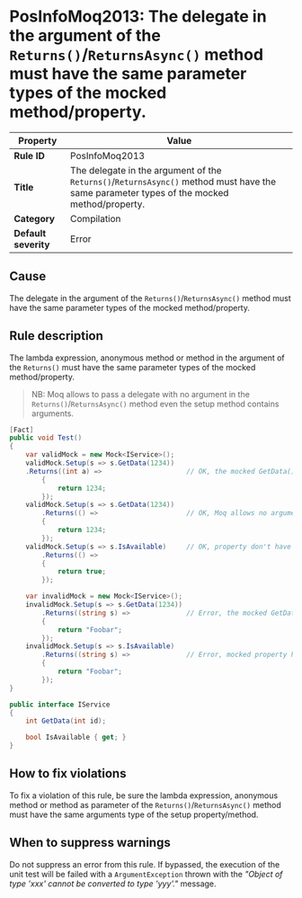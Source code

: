 # PosInfoMoq2013: The delegate in the argument of the `Returns()`/`ReturnsAsync()` method must have the same parameter types of the mocked method/property.

| Property                            | Value																    |
|-------------------------------------|-------------------------------------------------------------------------|
| **Rule ID**                         | PosInfoMoq2013														    |
| **Title**                           | The delegate in the argument of the `Returns()`/`ReturnsAsync()` method must have the same parameter types of the mocked method/property.  |
| **Category**                        | Compilation															    |
| **Default severity**				  | Error																    |

## Cause

The delegate in the argument of the `Returns()`/`ReturnsAsync()` method must have the same parameter types of the mocked method/property.

## Rule description

The lambda expression, anonymous method or method in the argument of the `Returns()` must have the same parameter types of the mocked method/property.
> NB: Moq allows to pass a delegate with no argument in the `Returns()`/`ReturnsAsync()` method even the setup method contains arguments.

```csharp
[Fact]
public void Test()
{
    var validMock = new Mock<IService>();
    validMock.Setup(s => s.GetData(1234))
    .Returns((int a) =>                     // OK, the mocked GetData() take a int value as argument.
        {
            return 1234;
        });
    validMock.Setup(s => s.GetData(1234))
        .Returns(() =>                      // OK, Moq allows no arguments.
        {
            return 1234;
        });
    validMock.Setup(s => s.IsAvailable)     // OK, property don't have arguments.
        .Returns(() =>
        {
            return true;
        });

    var invalidMock = new Mock<IService>();
    invalidMock.Setup(s => s.GetData(1234))
        .Returns((string s) =>              // Error, the mocked GetData() take a int value as argument.
        {
            return "Foobar";
        });
    invalidMock.Setup(s => s.IsAvailable)
        .Returns((string s) =>              // Error, mocked property have no arguments.
        {
            return "Foobar";
        });
}

public interface IService
{
    int GetData(int id);

    bool IsAvailable { get; }
}
```

## How to fix violations

To fix a violation of this rule, be sure the lambda expression, anonymous method or method as parameter of the `Returns()`/`ReturnsAsync()`
method must have the same arguments type of the setup property/method.

## When to suppress warnings

Do not suppress an error from this rule. If bypassed, the execution of the unit test will be failed with a `ArgumentException`
thrown with the *"Object of type 'xxx' cannot be converted to type 'yyy'."* message.
